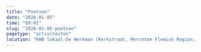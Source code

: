 ```yaml
---
title: "Poetsen"
date: "2026-01-05"
time: "09:01"
slug: "2026-01-05-poetsen"
pagetype: "activiteiten"
location: "KWB lokaal-De Werkman (Kerkstraat, Merchtem Flemish Region, Belgium)"
---
```




